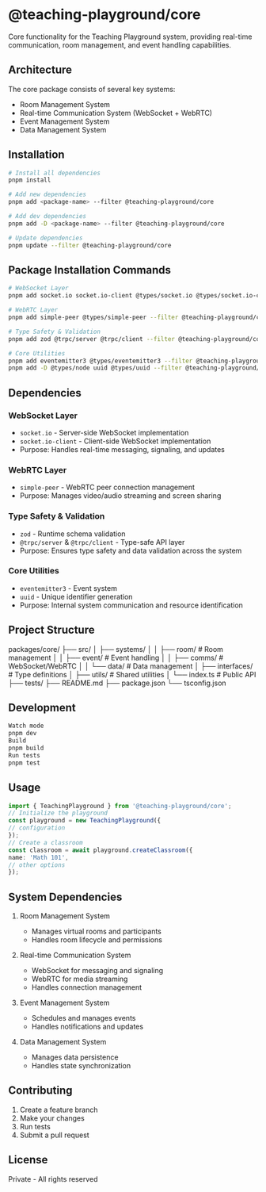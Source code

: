 # @teaching-playground/core

Core functionality for the Teaching Playground system, providing real-time communication, room management, and event handling capabilities.

## Architecture

The core package consists of several key systems:

- Room Management System
- Real-time Communication System (WebSocket + WebRTC)
- Event Management System
- Data Management System

## Installation

```bash
# Install all dependencies
pnpm install

# Add new dependencies
pnpm add <package-name> --filter @teaching-playground/core

# Add dev dependencies
pnpm add -D <package-name> --filter @teaching-playground/core

# Update dependencies
pnpm update --filter @teaching-playground/core
```

## Package Installation Commands

```bash
# WebSocket Layer
pnpm add socket.io socket.io-client @types/socket.io @types/socket.io-client --filter @teaching-playground/core

# WebRTC Layer
pnpm add simple-peer @types/simple-peer --filter @teaching-playground/core

# Type Safety & Validation
pnpm add zod @trpc/server @trpc/client --filter @teaching-playground/core

# Core Utilities
pnpm add eventemitter3 @types/eventemitter3 --filter @teaching-playground/core
pnpm add -D @types/node uuid @types/uuid --filter @teaching-playground/core
```

## Dependencies

### WebSocket Layer

- `socket.io` - Server-side WebSocket implementation
- `socket.io-client` - Client-side WebSocket implementation
- Purpose: Handles real-time messaging, signaling, and updates

### WebRTC Layer

- `simple-peer` - WebRTC peer connection management
- Purpose: Manages video/audio streaming and screen sharing

### Type Safety & Validation

- `zod` - Runtime schema validation
- `@trpc/server` & `@trpc/client` - Type-safe API layer
- Purpose: Ensures type safety and data validation across the system

### Core Utilities

- `eventemitter3` - Event system
- `uuid` - Unique identifier generation
- Purpose: Internal system communication and resource identification

## Project Structure

packages/core/
├── src/
│ ├── systems/
│ │ ├── room/ # Room management
│ │ ├── event/ # Event handling
│ │ ├── comms/ # WebSocket/WebRTC
│ │ └── data/ # Data management
│ ├── interfaces/ # Type definitions
│ ├── utils/ # Shared utilities
│ └── index.ts # Public API
├── tests/
├── README.md
├── package.json
└── tsconfig.json

## Development

```bash
Watch mode
pnpm dev
Build
pnpm build
Run tests
pnpm test
```

## Usage

```typescript
import { TeachingPlayground } from '@teaching-playground/core';
// Initialize the playground
const playground = new TeachingPlayground({
// configuration
});
// Create a classroom
const classroom = await playground.createClassroom({
name: 'Math 101',
// other options
});
```

## System Dependencies

1. Room Management System

   - Manages virtual rooms and participants
   - Handles room lifecycle and permissions

2. Real-time Communication System

   - WebSocket for messaging and signaling
   - WebRTC for media streaming
   - Handles connection management

3. Event Management System

   - Schedules and manages events
   - Handles notifications and updates

4. Data Management System
   - Manages data persistence
   - Handles state synchronization

## Contributing

1. Create a feature branch
2. Make your changes
3. Run tests
4. Submit a pull request

## License

Private - All rights reserved
